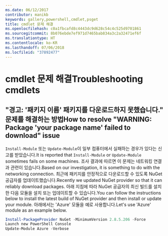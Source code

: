 ```yaml
---
ms.date: 06/12/2017
contributor: manikb
keywords: gallery,powershell,cmdlet,psget
title: cmdlet 문제 해결
ms.openlocfilehash: c0a1fbcafd8c4443dc9d628c54c4c525d9701861
ms.sourcegitcommit: 8b076ebde7ef971d7465bab834a3c2a32471ef6f
ms.translationtype: HT
ms.contentlocale: ko-KR
ms.lasthandoff: 07/06/2018
ms.locfileid: "37892477"
---
```

# <a name="troubleshooting-cmdlets"></a><span data-ttu-id="eabf6-103">cmdlet 문제 해결</span><span class="sxs-lookup"><span data-stu-id="eabf6-103">Troubleshooting cmdlets</span></span>

## <a name="how-to-resolve-warning-package-your-package-name-failed-to-download-issue"></a><span data-ttu-id="eabf6-104">"경고: '패키지 이름' 패키지를 다운로드하지 못했습니다." 문제를 해결하는 방법</span><span class="sxs-lookup"><span data-stu-id="eabf6-104">How to resolve "WARNING: Package 'your package name' failed to download" issue</span></span>

<span data-ttu-id="eabf6-105">`Install-Module` 또는 `Update-Module`이 일부 컴퓨터에서 실패하는 경우가 있다는 신고를 받았습니다.</span><span class="sxs-lookup"><span data-stu-id="eabf6-105">It is reported that `Install-Module` or `Update-Module` sometimes fails on some machines.</span></span>
<span data-ttu-id="eabf6-106">조사 결과에 따르면 이 문제는 네트워킹 연결과 관련이 있습니다.</span><span class="sxs-lookup"><span data-stu-id="eabf6-106">Based on our investigation, it is something to do with the networking connection.</span></span>
<span data-ttu-id="eabf6-107">최근에 패키지를 안정적으로 다운로드할 수 있도록 NuGet 공급자를 업데이트했습니다.</span><span class="sxs-lookup"><span data-stu-id="eabf6-107">Recently we updated NuGet provider so that it can reliably download packages.</span></span>
<span data-ttu-id="eabf6-108">아래 지침에 따라 NuGet 공급자의 최신 빌드를 설치한 다음 모듈을 설치 또는 업데이트할 수 있습니다.</span><span class="sxs-lookup"><span data-stu-id="eabf6-108">You can follow the instructions below to install the latest build of NuGet provider and then install or update your module.</span></span>
<span data-ttu-id="eabf6-109">아래에서는 'Azure' 모듈을 예로 사용합니다.</span><span class="sxs-lookup"><span data-stu-id="eabf6-109">Let's use 'Azure' module as an example below.</span></span>

```powershell
Install-PackageProvider NuGet -MinimumVersion 2.8.5.206 -Force
Launch new PowerShell Console
Update-Module Azure -Verbose
```